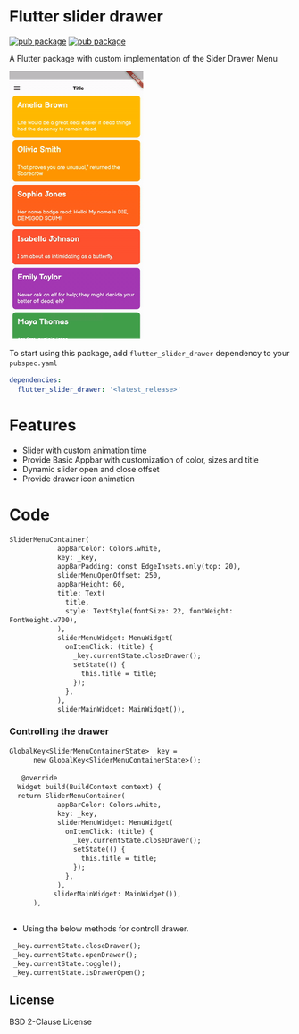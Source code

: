 # Flutter slider drawer

[![pub package](https://img.shields.io/pub/v/flutter_slider_drawer)](https://pub.dev/packages/flutter_slider_drawer)   [![pub package](https://img.shields.io/github/languages/code-size/NikhilVadoliya/Flutter_slider_drawer)](https://pub.dev/packages/flutter_slider_drawer)


A Flutter package with custom implementation of the Sider Drawer Menu

![Plugin example demo](demo.gif)




To start using this package, add `flutter_slider_drawer` dependency to your `pubspec.yaml`

```yaml
dependencies:
  flutter_slider_drawer: '<latest_release>'
```

 

# Features

  - Slider with custom animation time
  - Provide Basic Appbar with customization of color, sizes and title
  - Dynamic slider open and close offset
  - Provide drawer icon animation 

# Code 

```
SliderMenuContainer(
            appBarColor: Colors.white,
            key: _key,
            appBarPadding: const EdgeInsets.only(top: 20),
            sliderMenuOpenOffset: 250,
            appBarHeight: 60,
            title: Text(
              title,
              style: TextStyle(fontSize: 22, fontWeight: FontWeight.w700),
            ),
            sliderMenuWidget: MenuWidget(
              onItemClick: (title) {
                _key.currentState.closeDrawer();
                setState(() {
                  this.title = title;
                });
              },
            ),
            sliderMainWidget: MainWidget()),
 ```
 
 
### Controlling the drawer

```
GlobalKey<SliderMenuContainerState> _key =
      new GlobalKey<SliderMenuContainerState>();
  
   @override
  Widget build(BuildContext context) {
  return SliderMenuContainer(
            appBarColor: Colors.white,
            key: _key,
            sliderMenuWidget: MenuWidget(
              onItemClick: (title) {
                _key.currentState.closeDrawer();
                setState(() {
                  this.title = title;
                });
              },
            ),
           sliderMainWidget: MainWidget()),
      ),
      
```

* Using the below methods for controll drawer.
``` 
 _key.currentState.closeDrawer();
 _key.currentState.openDrawer();
 _key.currentState.toggle();
 _key.currentState.isDrawerOpen();
 ```



License
----

BSD 2-Clause License

